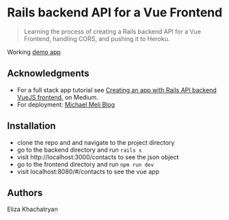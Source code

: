 # Rails backend API for a Vue Frontend

> Learning the process of creating a Rails backend API for a Vue Frontend, handling CORS, and pushing it to Heroku.  

Working [demo app](https://limitless-inlet-24308.herokuapp.com/#/contacts)

## Acknowledgments

- For a full stack app tutorial see [Creating an app with Rails API backend VueJS frontend.](https://medium.com/@sfcooper/creating-an-app-with-rails-api-backend-vuejs-frontend-403d2df61dab) on Medium.
- For deployment: [Michael Meli Blog](https://michaelmeli.com/deployment/2017/09/11/deploying-rails-and-vue-to-heroku.html)


## Installation

- clone the repo and and navigate to the project directory
- go to the backend directory and run `rails s`
- visit http://localhost:3000/contacts to see the json object
- go to the frontend directory and run `npm run dev`
- visit localhost:8080/#/contacts to see the vue app

## Authors

Eliza Khachatryan

